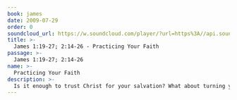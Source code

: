 ```yaml
---
book: james
date: 2009-07-29
order: 0
soundcloud_url: https://w.soundcloud.com/player/?url=https%3A//api.soundcloud.com/tracks/
title: >-
  James 1:19-27; 2:14-26 - Practicing Your Faith
passage: >-
  James 1:19-27; 2:14-26
name: >-
  Practicing Your Faith
description: >-
  Is it enough to trust Christ for your salvation? What about turning your faith into activities to help others with their special needs? James tells us that faith without works is dead! What does he mean?
---
```


